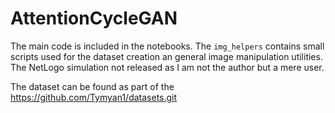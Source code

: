 # AttentionCycleGAN
The main code is included in the notebooks. The ```img_helpers``` contains small scripts used for the dataset creation an general image manipulation utilities.
The NetLogo simulation not released as I am not the author but a mere user.

The dataset can be found as part of the https://github.com/Tymyan1/datasets.git
